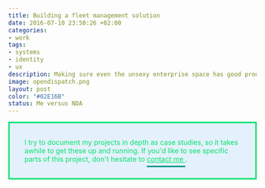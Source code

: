 ```yaml
---
title: Building a fleet management solution
date: 2016-07-10 23:50:26 +02:00
categories:
- work
tags:
- systems
- identity
- ux
description: Making sure even the unsexy enterprise space has good products
image: opendispatch.png
layout: post
color: "#02E16B"
status: Me versus NDA
---
```


<style>
  p > a {
		color: #02E16B;
		padding-bottom: 5px;
		border-bottom: 1px solid #02E16B;
	}

	.box {
		background-color: rgba(16, 133, 249, 0.1);
		color: #02E16B;
		padding: 30px;
		border: 3px solid #02E16B;
	}
</style>

<div class="box">
	I try to document my projects in depth as case studies, so it takes awhile to get these up and running. If you'd like to see specific parts of this project, don't hesitate to <a href="mailto:justinmfarrugia@gmail.com" style="color: #02E16B;
		padding-bottom: 5px;
		border-bottom: 3px solid #009588;">contact me </a>.
</div>

<br>

